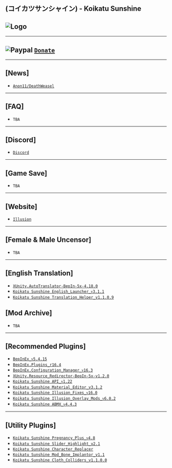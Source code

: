 (コイカツサンシャイン) - Koikatu Sunshine
--

![Logo](https://i.imgur.com/LAvBM2E.png")
--

---
![Paypal](https://i.imgur.com/3V57ymK.png") [`Donate`](https://paypal.me/PastebinSupport?locale.x=en_US)
--

---
**[News]** 
--
- [`Anon11/DeathWeasel`](https://www.patreon.com/posts/53085409)

---
**[FAQ]** 
--
- `TBA`

---
**[Discord]**
--
- [`Discord`](https://discord.gg/hevygx6)


---
**[Game Save]**
--
- `TBA`

---
**[Website]**
--
- [`Illusion`](http://www.illusion.jp/preview/koikatsu_sunshine/index.php?0528DhKY3)

---
**[Female & Male Uncensor]**
--
- `TBA`

---
**[English Translation]**
--
- [`XUnity.AutoTranslator-BepIn-5x-4.18.0`](https://github.com/bbepis/XUnity.AutoTranslator/releases)
- [`Koikatu Sunshine English_Launcher_ᴠ3.1.1`](https://github.com/IllusionMods/IllusionLaunchers/releases)
- [`Koikatu Sunshine Translation_Helper_v1.1.0.9`](https://github.com/GeBo1/GeBoPlugins/releases/tag/r37)

**[Mod Archive]**
--
- `TBA`

---
**[Recommended Plugins]**
--
- [`BepInEx_ᴠ5.4.15`](https://github.com/BepInEx/BepInEx/releases)
- [`BepInEx.Plugins_r16.4`](https://github.com/IllusionMods/BepisPlugins)
- [`BepInEx.Configuration_Manager_ᴠ16.3`](https://github.com/BepInEx/BepInEx.ConfigurationManager/releases)
- [`XUnity.Resource_Redirector-BepIn-5x-v1.2.0`](https://github.com/bbepis/XUnity.AutoTranslator/releases)
- [`Koikatu Sunshine API_ᴠ1.22`](https://github.com/IllusionMods/IllusionModdingAPI/releases/tag/v1.21)
- [`Koikatu Sunshine Material_Editor_v3.1.2`](https://github.com/IllusionMods/KK_Plugins)
- [`Koikatu Sunshine Illusion_Fixes_ᴠ16.0`](https://github.com/IllusionMods/IllusionFixes/releases)
- [`Koikatu Sunshine Illusion_Overlay_Mods_ᴠ6.0.2`](https://github.com/ManlyMarco/Illusion-Overlay-Mods/releases/)
- [`Koikatu Sunshine ABMX_ᴠ4.4.3`](https://github.com/ManlyMarco/ABMX/releases)

---
**[Utility Plugins]**
--
- [`Koikatu Sunshine Pregnancy_Plus_ᴠ4.8`](https://github.com/thojmr/KK_PregnancyPlus/releases)
- [`Koikatu Sunshine Slider_Highlight_v2.1`](https://www.patreon.com/posts/44119450)
- [`Koikatu Sunshine Character_Replacer`](https://cdn.discordapp.com/attachments/847675345297473546/850421528655036487/KKS_CharacterReplacer.dll)
- [`Koikatu Sunshine Mod_Bone_Implantor_v1.1`](https://github.com/IllusionMods/ModBoneImplantor/releases/tag/v1.1)
- [`Koikatu Sunshine Cloth_Colliders_v1.1.0.0`](https://www.patreon.com/posts/35139324)
